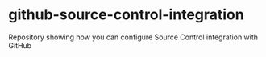 # github-source-control-integration
Repository showing how you can configure Source Control integration with GitHub
